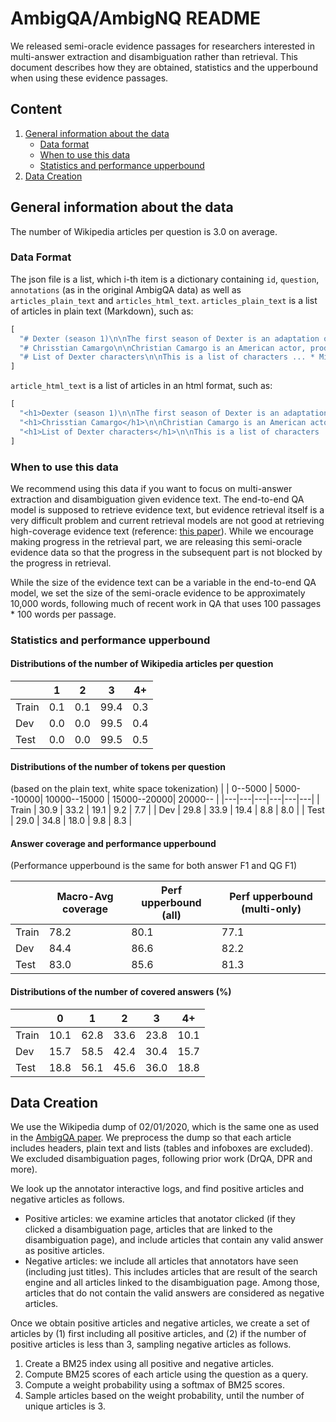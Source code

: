 # AmbigQA/AmbigNQ README

We released semi-oracle evidence passages for researchers interested in multi-answer extraction and disambiguation rather than retrieval. This document describes how they are obtained, statistics and the upperbound when using these evidence passages.


## Content
1. [General information about the data](#general-information-about-the-data)
    * [Data format](#data-format)
    * [When to use this data](#when-to-use-this-data)
    * [Statistics and performance upperbound](#statistics-and-performance-upperbound)
2. [Data Creation](#data-creation)


## General information about the data


The number of Wikipedia articles per question is 3.0 on average.

### Data Format

The json file is a list, which i-th item is a dictionary containing `id`, `question`, `annotations` (as in the original AmbigQA data) as well as `articles_plain_text` and `articles_html_text`. `articles_plain_text` is a list of articles in plain text (Markdown), such as:
```python
[
  "# Dexter (season 1)\n\nThe first season of Dexter is an adaptation of Jeff Lindsay's first novel in a series of the same name, Darkly Dreaming Dexter. ...",
  "# Chrisstian Camargo\n\nChristian Camargo is an American actor, producer, writer and director. ... ## Early years\n\nCamargo was born ...",
  "# List of Dexter characters\n\nThis is a list of characters ... * Michael C. Hall\n* Maxwell Huckabee (age 3) * Nicholas Vigneau (young Dexter, season 7) ..."
]
```
`article_html_text` is a list of articles in an html format, such as:
```python
[
  "<h1>Dexter (season 1)\n\nThe first season of Dexter is an adaptation of Jeff Lindsay's first novel in a series of the same name, Darkly Dreaming Dexter. ...",
  "<h1>Chrisstian Camargo</h1>\n\nChristian Camargo is an American actor, producer, writer and director. ... <h2>Early years</h2>\n\nCamargo was born ...",
  "<h1>List of Dexter characters</h1>\n\nThis is a list of characters ... <ul><li>Michael C. Hall</li><li>Maxwell Huckabee (age 3)</li><li>Nicholas Vigneau (young Dexter, season 7)</li> ..."
]
```

### When to use this data

We recommend using this data if you want to focus on multi-answer extraction and disambiguation given evidence text.
The end-to-end QA model is supposed to retrieve evidence text, but evidence retrieval itself is a very difficult problem and current retrieval models are not good at retrieving high-coverage evidence text (reference: [this paper](https://arxiv.org/abs/2104.08445)). While we encourage making progress in the retrieval part, we are releasing this semi-oracle evidence data so that the progress in the subsequent part is not blocked by the progress in retrieval.


While the size of the evidence text can be a variable in the end-to-end QA model, we set the size of the semi-oracle evidence to be approximately 10,000 words, following much of recent work in QA that uses 100 passages * 100 words per passage.


### Statistics and performance upperbound

#### Distributions of the number of Wikipedia articles per question
|   | 1 | 2 | 3 | 4+ |
|---|---|---|---|---|
| Train | 0.1 | 0.1 | 99.4 | 0.3 |
| Dev   | 0.0 | 0.0 | 99.5 | 0.4 |
| Test  | 0.0 | 0.0 | 99.5 | 0.5 |

#### Distributions of the number of tokens per question
(based on the plain text, white space tokenization)
|   | 0--5000 | 5000--10000| 10000--15000 | 15000--20000| 20000-- |
|---|---|---|---|---|---|
| Train | 30.9 | 33.2 | 19.1 | 9.2 | 7.7 |
| Dev   | 29.8 | 33.9 | 19.4 | 8.8 | 8.0 |
| Test  | 29.0 | 34.8 | 18.0 | 9.8 | 8.3 |

#### Answer coverage and performance upperbound
(Performance upperbound is the same for both answer F1 and QG F1)

|   | Macro-Avg coverage | Perf upperbound (all) | Perf upperbound (multi-only) |
|---|---|---|---|
| Train | 78.2 | 80.1 | 77.1 |
| Dev   | 84.4 | 86.6 | 82.2 |
| Test  | 83.0 | 85.6 | 81.3 |


#### Distributions of the number of covered answers (%)

|   | 0 | 1 | 2 | 3 | 4+ |
|---|---|---|---|---|---|
| Train | 10.1 | 62.8 | 33.6 | 23.8 | 10.1 |
| Dev   | 15.7 | 58.5 | 42.4 | 30.4 | 15.7 |
| Test  | 18.8 | 56.1 | 45.6 | 36.0 | 18.8 |


## Data Creation

We use the Wikipedia dump of 02/01/2020, which is the same one as used in the [AmbigQA paper](https://arxiv.org/abs/2004.10645). We preprocess the dump so that each article includes headers, plain text and lists (tables and infoboxes are excluded). We excluded disambiguation pages, following prior work (DrQA, DPR and more).

We look up the annotator interactive logs, and find positive articles and negative articles as follows.
* Positive articles: we examine articles that anotator clicked (if they clicked a disambiguation page, articles that are linked to the disambiguation page), and include articles that contain any valid answer as positive articles.
* Negative articles: we include all articles that annotators have seen (including just titles). This includes articles that are result of the search engine and all articles linked to the disambiguation page. Among those, articles that do not contain the valid answers are considered as negative articles.

Once we obtain positive articles and negative articles, we create a set of articles by (1) first including all positive articles, and (2) if the number of positive articles is less than 3, sampling negative articles as follows.
1. Create a BM25 index using all positive and negative articles.
2. Compute BM25 scores of each article using the question as a query.
3. Compute a weight probability using a softmax of BM25 scores.
4. Sample articles based on the weight probability, until the number of unique articles is 3.












